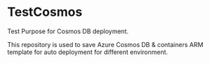 # TestCosmos
Test Purpose for Cosmos DB deployment.

This repository is used to save Azure Cosmos DB & containers ARM template for auto deployment for different environment.
